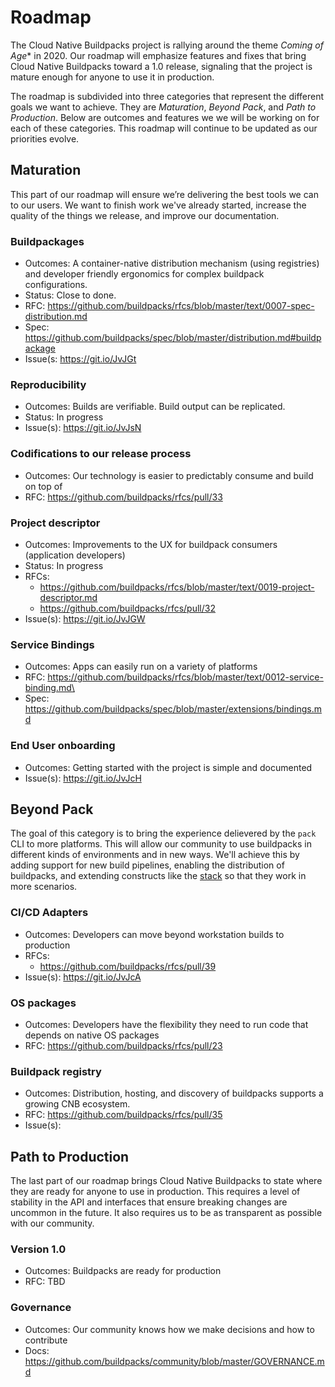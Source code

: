 # Roadmap

The Cloud Native Buildpacks project is rallying around the theme *Coming of Age** in 2020. Our roadmap will emphasize features and fixes that bring Cloud Native Buildpacks toward a 1.0 release, signaling that the project is mature enough for anyone to use it in production.

The roadmap is subdivided into three categories that represent the different goals we want to achieve. They are *Maturation*, *Beyond Pack*, and *Path to Production*. Below are outcomes and features we we will be working on for each of these categories. This roadmap will continue to be updated as our priorities evolve.

## Maturation

This part of our roadmap will ensure we’re delivering the best tools we can to our users. We want to finish work we've already started, increase the quality of the things we release, and improve our documentation.

### Buildpackages
- Outcomes: A container-native distribution mechanism (using registries) and developer friendly ergonomics for complex buildpack configurations.
- Status: Close to done.
- RFC: https://github.com/buildpacks/rfcs/blob/master/text/0007-spec-distribution.md
- Spec: https://github.com/buildpacks/spec/blob/master/distribution.md#buildpackage
- Issue(s: https://git.io/JvJGt

### Reproducibility
- Outcomes: Builds are verifiable. Build output can be replicated.
- Status: In progress
- Issue(s): https://git.io/JvJsN

### Codifications to our release process
- Outcomes: Our technology is easier to predictably consume and build on top of
- RFC: https://github.com/buildpacks/rfcs/pull/33

### Project descriptor
- Outcomes: Improvements to the UX for buildpack consumers (application developers)
- Status: In progress
- RFCs:
    - https://github.com/buildpacks/rfcs/blob/master/text/0019-project-descriptor.md
    - https://github.com/buildpacks/rfcs/pull/32
- Issue(s): https://git.io/JvJGW

### Service Bindings
- Outcomes: Apps can easily run on a variety of platforms
- RFC: https://github.com/buildpacks/rfcs/blob/master/text/0012-service-binding.md\
- Spec: https://github.com/buildpacks/spec/blob/master/extensions/bindings.md

### End User onboarding
- Outcomes: Getting started with the project is simple and documented
- Issue(s): https://git.io/JvJcH

## Beyond Pack

The goal of this category is to bring the experience delievered by the `pack` CLI to more platforms. This will allow our community to use buildpacks in different kinds of environments and in new ways. We'll achieve this by adding support for new build pipelines, enabling the distribution of buildpacks, and extending constructs like the [stack](https://buildpacks.io/docs/concepts/components/stack/) so that they work in more scenarios.

### CI/CD Adapters
- Outcomes: Developers can move beyond workstation builds to production
- RFCs:
    - https://github.com/buildpacks/rfcs/pull/39
- Issue(s): https://git.io/JvJcA

### OS packages
- Outcomes: Developers have the flexibility they need to run code that depends on native OS packages
- RFC: https://github.com/buildpacks/rfcs/pull/23

### Buildpack registry
- Outcomes: Distribution, hosting, and discovery of buildpacks supports a growing CNB ecosystem.
- RFC: https://github.com/buildpacks/rfcs/pull/35
- Issue(s):

## Path to Production

The last part of our roadmap brings Cloud Native Buildpacks to state where they are ready for anyone to use in production. This requires a level of stability in the API and interfaces that ensure breaking changes are uncommon in the future. It also requires us to be as transparent as possible with our community.

### Version 1.0
- Outcomes: Buildpacks are ready for production
- RFC: TBD

### Governance
- Outcomes: Our community knows how we make decisions and how to contribute
- Docs: https://github.com/buildpacks/community/blob/master/GOVERNANCE.md